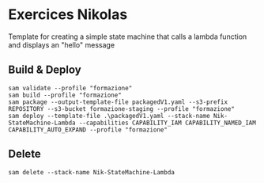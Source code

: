 # Exercices Nikolas
Template for creating a simple state machine that calls a lambda function and displays an "hello" message


## Build & Deploy
```
sam validate --profile "formazione"
sam build --profile "formazione"
sam package --output-template-file packagedV1.yaml --s3-prefix REPOSITORY --s3-bucket formazione-staging --profile "formazione"
sam deploy --template-file .\packagedV1.yaml --stack-name Nik-StateMachine-Lambda --capabilities CAPABILITY_IAM CAPABILITY_NAMED_IAM CAPABILITY_AUTO_EXPAND --profile "formazione"
```


## Delete
  ```
  sam delete --stack-name Nik-StateMachine-Lambda 
  ```